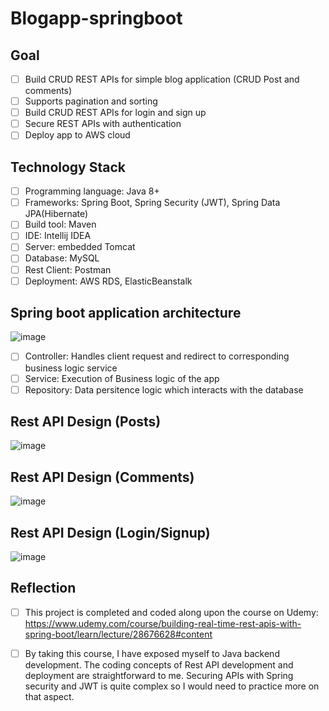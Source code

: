 # Blogapp-springboot

## Goal
- [ ] Build CRUD REST APIs for simple blog application (CRUD Post and comments)
- [ ] Supports pagination and sorting
- [ ] Build CRUD REST APIs for login and sign up
- [ ] Secure REST APIs with authentication
- [ ] Deploy app to AWS cloud

## Technology Stack
- [ ] Programming language: Java 8+
- [ ] Frameworks: Spring Boot, Spring Security (JWT), Spring Data JPA(Hibernate)
- [ ] Build tool: Maven
- [ ] IDE: Intellij IDEA
- [ ] Server: embedded Tomcat
- [ ] Database: MySQL
- [ ] Rest Client: Postman
- [ ] Deployment: AWS RDS, ElasticBeanstalk

## Spring boot application architecture
![image](https://user-images.githubusercontent.com/78957509/141705202-9ea35130-a323-4f83-a8b5-9ad0c08b872a.png)
- [ ] Controller: Handles client request and redirect to corresponding business logic service
- [ ] Service: Execution of Business logic of the app
- [ ] Repository: Data persitence logic which interacts with the database

## Rest API Design (Posts)
![image](https://user-images.githubusercontent.com/78957509/141709123-903670e7-ca3d-4e0f-8f40-ad5412aa7bde.png)

## Rest API Design (Comments)
![image](https://user-images.githubusercontent.com/78957509/141709204-e46f1074-e85d-44ed-919b-71ec4de8fed0.png)

## Rest API Design (Login/Signup)
![image](https://user-images.githubusercontent.com/78957509/141709281-c21a1d00-6e90-43db-b06f-8157d982e0e0.png)

## Reflection
- [ ] This project is completed and coded along upon the course on Udemy: https://www.udemy.com/course/building-real-time-rest-apis-with-spring-boot/learn/lecture/28676628#content
- [ ] By taking this course, I have exposed myself to Java backend development. The coding concepts of Rest API development and deployment are straightforward to me. Securing APIs with Spring security and JWT is quite complex so I would need to practice more on that aspect. 




